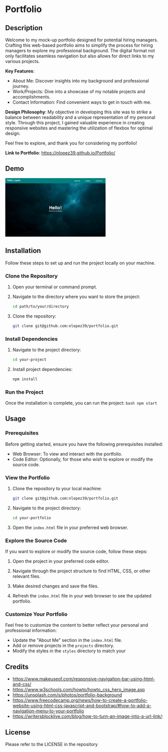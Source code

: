 # Portfolio
## Description

Welcome to my mock-up portfolio designed for potential hiring managers. Crafting this web-based portfolio aims to simplify the process for hiring managers to explore my professional background. The digital format not only facilitates seamless navigation but also allows for direct links to my various projects.

**Key Features**:

* About Me: Discover insights into my background and professional journey.
* Work/Projects: Dive into a showcase of my notable projects and accomplishments.
* Contact Information: Find convenient ways to get in touch with me.

**Design Philosophy**: 
My objective in developing this site was to strike a balance between readability and a unique representation of my personal style. Through this project, I gained valuable experience in creating responsive websites and mastering the utilization of flexbox for optimal design.

Feel free to explore, and thank you for considering my portfolio!

**Link to Portfolio**: https://nlopez39.github.io/Portfolio/

## Demo

![Portfolio Denmo](images/Portfolio-Gif.gif)

## Installation
Follow these steps to set up and run the project locally on your machine.

### Clone the Repository

1. Open your terminal or command prompt.

2. Navigate to the directory where you want to store the project:

    ```bash
    cd path/to/your/directory
    ```

3. Clone the repository:

    ```bash
    git clone git@github.com:nlopez39/portfolio.git
    ```

### Install Dependencies

1. Navigate to the project directory:

    ```bash
    cd your-project
    ```

2. Install project dependencies:

    ```bash
    npm install
    ```

### Run the Project
Once the installation is complete, you can run the project:
    ```bash
    npm start
    ```


## Usage
### Prerequisites

Before getting started, ensure you have the following prerequisites installed:

- Web Browser: To view and interact with the portfolio.
- Code Editor: Optionally, for those who wish to explore or modify the source code.

### View the Portfolio
1. Clone the repository to your local machine:

    ```bash
    git clone git@github.com:nlopez39/portfolio.git
    ```

2. Navigate to the project directory:

    ```bash
    cd your-portfolio
    ```

3. Open the `index.html` file in your preferred web browser.

### Explore the Source Code
If you want to explore or modify the source code, follow these steps:

1. Open the project in your preferred code editor.

2. Navigate through the project structure to find HTML, CSS, or other relevant files.

3. Make desired changes and save the files.

4. Refresh the `index.html` file in your web browser to see the updated portfolio.

### Customize Your Portfolio
Feel free to customize the content to better reflect your personal and professional information:

- Update the "About Me" section in the `index.html` file.
- Add or remove projects in the `projects` directory.
- Modify the styles in the `styles` directory to match your

## Credits

* https://www.makeuseof.com/responsive-navigation-bar-using-html-and-css/
* https://www.w3schools.com/howto/howto_css_hero_image.asp
* https://unsplash.com/s/photos/portfolio-background
* https://www.freecodecamp.org/news/how-to-create-a-portfolio-website-using-html-css-javascript-and-bootstrap/#how-to-add-a-navigation-menu-to-your-portfolio 
* https://writersblocklive.com/blog/how-to-turn-an-image-into-a-url-link/:

## License

Please refer to the LICENSE in the repository



